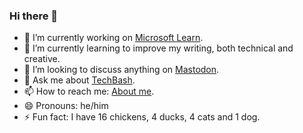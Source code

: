 ### Hi there 👋

<!--
**alvinashcraft/alvinashcraft** is a ✨ _special_ ✨ repository because its `README.md` (this file) appears on your GitHub profile.

Here are some ideas to get you started:
-->

- 🔭 I’m currently working on <a href="https://learn.microsoft.com/windows/apps/">Microsoft Learn</a>.
- 🌱 I’m currently learning to improve my writing, both technical and creative.
- 👯 I’m looking to discuss anything on <a rel="me" href="https://hachyderm.io/@alvinashcraft">Mastodon</a>.
- 💬 Ask me about <a href="https://techbash.com/">TechBash</a>.
- 📫 How to reach me: <a href="https://about.me/alvinashcraft">About me</a>.
- 😄 Pronouns: he/him
- ⚡ Fun fact: I have 16 chickens, 4 ducks, 4 cats and 1 dog.
